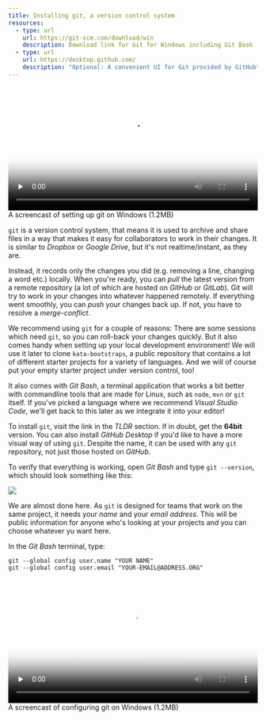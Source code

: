 ```yaml
---
title: Installing git, a version control system
resources:
  - type: url
    url: https://git-scm.com/download/win
    description: Download link for Git for Windows including Git Bash
  - type: url
    url: https://desktop.github.com/
    description: "Optional: A convenient UI for Git provided by GitHub"
---
```


<video 
  width="100%" 
  controls 
  class="my-2 drop-shadow-small" 
  preload="none"
  poster="{% link getting-started/guides/windows-git.mp4.thumb.jpg %}"
  src="{% link getting-started/guides/windows-git.mp4 %}"></video>
<span class="text-center d-block small">A screencast of setting up git on Windows (1.2MB)</span>

`git` is a version control system, that means it is used to archive and share files in a way that makes it easy for collaborators to work in their changes. It is similar to _Dropbox_ or _Google Drive_, but it's not realtime/instant, as they are. 

Instead, it records only the changes you did (e.g. removing a line, changing a word etc.) locally. When you're ready, you can _pull_ the latest version from a remote repository (a lot of which are hosted on _GitHub_ or _GitLab_). Git will try to work in your changes into whatever happened remotely. If everything went smoothly, you can _push_ your changes back up. If not, you have to resolve a _merge-conflict_.

We recommend using `git` for a couple of reasons: There are some sessions which need `git`, so you can roll-back your changes quickly. But it also comes handy when setting up your local development environment! We will use it later to clone `kata-bootstraps`, a public repository that contains a lot of different starter projects for a variety of languages. And we will of course put your empty starter project under version control, too!

It also comes with _Git Bash_, a terminal application that works a bit better with commandline tools that are made for Linux, such as `node`, `mvn` or `git` itself. If you've picked a language where we recommend _Visual Studio Code_, we'll get back to this later as we integrate it into your editor!

To install `git`, visit the link in the _TLDR_ section. If in doubt, get the **64bit** version. You can also install _GitHub Desktop_ if you'd like to have a more visual way of using `git`. Despite the name, it can be used with any `git` repository, not just those hosted on _GitHub_.

To verify that everything is working, open _Git Bash_ and type `git --version`, which should look something like this:

<img class="img-fluid drop-shadow-small" src="{% link getting-started/guides/windows-git-version.png %}">

We are almost done here. As `git` is designed for teams that work on the same project, it needs your _name_ and your _email address_. This will be public information for anyone who's looking at your projects and you can choose whatever yu want here.

In the _Git Bash_ terminal, type:

```
git --global config user.name "YOUR NAME"
git --global config user.email "YOUR-EMAIL@ADDRESS.ORG"
```

<video 
  width="100%" 
  controls 
  class="my-2 drop-shadow-small" 
  preload="none"
  poster="{% link getting-started/guides/windows-git-setup-user.mp4.thumb.jpg %}"
  src="{% link getting-started/guides/windows-git-setup-user.mp4 %}"></video>
<span class="text-center d-block small">A screencast of configuring git on Windows (1.2MB)</span>
